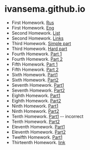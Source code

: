 # ivansema.github.io
- First Homework. [Rus](https://ivansema.github.io/homework1/ru.html)
- First Homework. [Eng](https://ivansema.github.io/homework1/eng.html)
- Second Homework. [List](https://ivansema.github.io/homework2/list.html)
- Second Homework. [Links](https://ivansema.github.io/homework2/links.html) 
- Third Homework. [Simple part](https://ivansema.github.io/homework3.simple/)
- Third Homework. [Hard part](https://ivansema.github.io/homework3.hard/)
- Fourth Homework. [Part 1](https://ivansema.github.io/homework4.part1/)
- Fourth Homework. [Part 2](https://ivansema.github.io/homework4.part2/)
- Fifth Homework. [Part 1](https://ivansema.github.io/homework5.part1/)
- Fifth Homework. [Part 2](https://ivansema.github.io/homework5.part2/)
- Sixth Homework. [Part1](https://ivansema.github.io/homework6.part1/)
- Sixth Homework. [Part2](https://ivansema.github.io/homework6.part2/index.html)
- Seventh Homework. [Part1](https://ivansema.github.io/homework7part1/)
- Seventh Homework. [Part2](https://ivansema.github.io/homework7.part2/)
- Eighth Homework. [Part1](https://ivansema.github.io/homework8part1/)
- Eighth Homework. [Part2](https://ivansema.github.io/homework8part2/)
- Ninth Homework. [Part1](https://ivansema.github.io/homework9part1/)
- Ninth Homework. [Part2](https://ivansema.github.io/homework9part2/)
- Tenth Homework. [Part1](https://ivansema.github.io/homework10part1/) -- incorrect
- Tenth Homework. [Part2](https://ivansema.github.io/homework10part2)
- Eleventh Homework. [Part1](https://ivansema.github.io/homework11part1)
- Eleventh Homework. [Part2](https://ivansema.github.io/homework11part2)
- Twelfth Homework. [Part1](https://ivansema.github.io/homework12.1/)
- Thirteenth Homework. [link](https://ivansema.github.io/homework13/)
